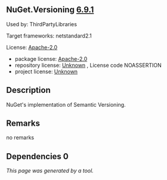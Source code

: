 NuGet.Versioning [6.9.1](https://www.nuget.org/packages/NuGet.Versioning/6.9.1)
--------------------

Used by: ThirdPartyLibraries

Target frameworks: netstandard2.1

License: [Apache-2.0](../../../../licenses/apache-2.0) 

- package license: [Apache-2.0](https://licenses.nuget.org/Apache-2.0) 
- repository license: [Unknown](https://github.com/NuGet/NuGet.Client) , License code NOASSERTION
- project license: [Unknown](https://aka.ms/nugetprj) 

Description
-----------
NuGet's implementation of Semantic Versioning.

Remarks
-----------
no remarks


Dependencies 0
-----------


*This page was generated by a tool.*